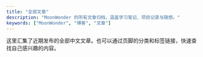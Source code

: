 ```yaml
---
title: "全部文章"
description: "MoonWonder 的所有文章归档，涵盖学习笔记、项目记录与随想。"
keywords: ["MoonWonder", "博客", "文章"]
---
```


这里汇集了近期发布的全部中文文章。也可以通过页脚的分类和标签链接，快速查找自己感兴趣的内容。
